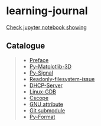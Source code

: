 # learning-journal

[Check jupyter notebook showing](https://nbviewer.jupyter.org/)

## Catalogue

> - [Preface](preface.ipynb)
> - [Py-Matplotlib-3D](pymatplotlib-3d.ipynb)
> - [Py-Signal](pysignal.ipynb)
> - [Readonly-filesystem-issue](read-only-file-system.ipynb)
> - [DHCP-Server](dhcp-server.ipynb)
> - [Linux-GDB](gdb.ipynb)
> - [Cscope](cscope.ipynb)
> - [GNU attribute](attribute.ipynb)
> - [Git submodule](git-submodule.ipynb)
> - [Py-Format](py-format.ipynb)
